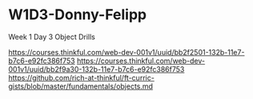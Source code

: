 # W1D3-Donny-Felipp
Week 1 Day 3 Object Drills

https://courses.thinkful.com/web-dev-001v1/uuid/bb2f2501-132b-11e7-b7c6-e92fc386f753
https://courses.thinkful.com/web-dev-001v1/uuid/bb2f9a30-132b-11e7-b7c6-e92fc386f753
https://github.com/rich-at-thinkful/ft-curric-gists/blob/master/fundamentals/objects.md
